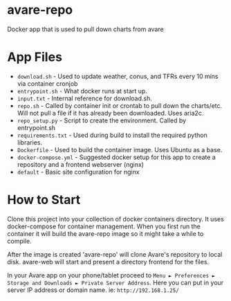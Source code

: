 # avare-repo
Docker app that is used to pull down charts from avare

# App Files
 - `download.sh` - Used to update weather, conus, and TFRs every 10 mins via container cronjob
 - `entrypoint.sh` - What docker runs at start up.
 - `input.txt` - Internal reference for download.sh. 
 - `repo.sh` - Called by container init or crontab to pull down the charts/etc. Will not pull a file if it has already been downloaded. Uses aria2c.
 - `repo_setup.py` - Script to create the environment. Called by entrypoint.sh
 - `requirements.txt` - Used during build to install the required python libraries.
 - `Dockerfile` - Used to build the container image. Uses Ubuntu as a base.
 - `docker-compose.yml` - Suggested docker setup for this app to create a repository and a frontend webserver (nginx)
 - `default` - Basic site configuration for nginx

# How to Start
Clone this project into your collection of docker containers directory.  It uses docker-compose for container management. When you first run the container it will build the avare-repo image so it might take a while to compile. 

After the image is created 'avare-repo' will clone Avare's repository to local disk. avare-web will start and present a directory frontend for the files.

In your Avare app on your phone/tablet proceed to `Menu ► Preferences ► Storage and Downloads ► Private Server Address`.  Here you can put in your server IP address or domain name. ie: `http://192.168.1.25/`